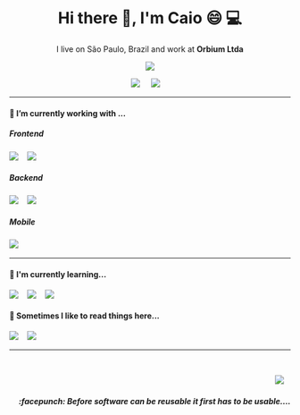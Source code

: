 <h1 align='center'> Hi there 👋, I'm Caio 😄 💻 </h1>

<p align='center'>
  I live on São Paulo, Brazil and work at <b>Orbium Ltda</b> 
</p>



<p align='center'>
  <a href="#"><img src="https://visitor-badge.glitch.me/badge?page_id=CaioRagazzi.CaioRagazzi"></a>
</p>




<p align='center'>
  <a href="https://www.linkedin.com/in/caioragazzi/"><img src="https://img.shields.io/badge/linkedin-%230077B5.svg?&style=for-the-badge&logo=linkedin&logoColor=white" /></a>&nbsp;&nbsp;&nbsp;&nbsp;
  <a href="mailto:ca.ragazzi@gmail.com?subject=Olá%20Caio"><img src="https://img.shields.io/badge/gmail-%23D14836.svg?&style=for-the-badge&logo=gmail&logoColor=white" /></a>&nbsp;&nbsp;&nbsp;&nbsp;

</p>


<hr>

<p align='center'>

<h4 id="headers" > 🔭 I’m currently working with ...</h4>

<div id="row1">

<div class="column-left">

  <p align='center'>
    <h5> Frontend</h5>
    <img src="https://img.shields.io/badge/Angular5%20-%23e34f26.svg?&style=for-the-badge&logo=angular&logoColor=white" />&nbsp;&nbsp;&nbsp;
    <img src="https://img.shields.io/badge/VueJs%20-%23e34f26.svg?&style=for-the-badge&logo=vue.js&color=green&logoColor=white" />&nbsp;&nbsp;&nbsp;
  </p>

</div>

<div class="column-right">

  <p align='center'>
    <h5>Backend</h5>
    <img src="https://img.shields.io/badge/.Net%20Core%20-%231572B6.svg?&style=for-the-badge&logo=.net&logoColor=white" />&nbsp;&nbsp;&nbsp;
    <img src="https://img.shields.io/badge/node.js%20-%23339933.svg?&style=for-the-badge&logo=node.js&logoColor=white" />&nbsp;&nbsp;&nbsp;
  </p>
</div>

<div class="column-right">

  <p align='center'>
    <h5>Mobile</h5>
    <img src="https://img.shields.io/badge/react native%20-%2361DAFB.svg?&style=for-the-badge&logo=react&logoColor=white" />&nbsp;&nbsp;&nbsp;
  </p>
</div>

</div>

<hr>

<div id="row2">

<div class="column-left">
  <p align='center'>
    <h4>🌱 I'm currently learning...</h4>
    <img src="https://img.shields.io/badge/Docker-%231572B6.svg?&style=for-the-badge&logo=docker&logoColor=white" />&nbsp;&nbsp;&nbsp;
    <img src="https://img.shields.io/badge/Docker-%231572B6.svg?&style=for-the-badge&logo=rabbitmq&logoColor=white&color=orange" />&nbsp;&nbsp;&nbsp;
    <img src="https://img.shields.io/badge/raspberry%20pi-%231572B6.svg?&style=for-the-badge&logo=raspberry-pi&logoColor=white&color=red" />&nbsp;&nbsp;&nbsp;
  </p>
</div>


<div align="left" >

  <p align='right'>
    <h4>💬 Sometimes I like to read things here...</h4>
    <a href="https://dev.to"><img src="https://img.shields.io/badge/DEV.TO-%230A0A0A.svg?&style=for-the-badge&logo=dev-dot-to&logoColor=white" /></a>&nbsp;&nbsp;&nbsp;
    <a href="https://medium.com"><img src="https://img.shields.io/badge/medium-%2312100E.svg?&style=for-the-badge&logo=medium&logoColor=white" /></a>&nbsp;&nbsp;&nbsp;
  </p>
  
</div>

<hr>




</div>

<br>
<p align="right">
    <a href="https://open.spotify.com/playlist/37i9dQZF1E383MbqoK7unK?si=j6fj9ERnSXimYDZM3qWHtg"><img src="https://img.shields.io/badge/spotify-%231ED760.svg?&style=for-the-badge&logo=spotify&logoColor=white" /></a>&nbsp;&nbsp;&nbsp;
  <h5 align="right">:facepunch: Before software can be reusable it first has to be usable....</h5>
</p>
